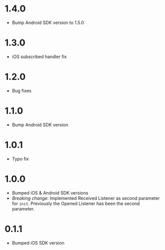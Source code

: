 # 1.4.0

* Bump Android SDK version to 1.5.0

# 1.3.0

* iOS subscribed handler fix

# 1.2.0

* Bug fixes

# 1.1.0

* Bump Android SDK version

# 1.0.1

* Typo fix

# 1.0.0

* Bumped iOS & Android SDK versions
* *Breaking change*: Implemented Received Listener as second parameter for `init`. Previously the Opened Listener has been the second parameter.

# 0.1.1

* Bumped iOS SDK version
